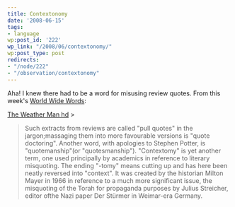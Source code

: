 ```yaml
---
title: Contextonomy
date: '2008-06-15'
tags:
- language
wp:post_id: '222'
wp_link: "/2008/06/contextonomy/"
wp:post_type: post
redirects:
- "/node/222"
- "/observation/contextonomy"
---
```


Aha! I knew there had to be a word for misusing review quotes. From this week's [World Wide Words](http://www.worldwidewords.org/nl/krcv.htm):

  [The Weather Man hd](http://www.iucn-tftsg.org/?the_weather_man) >

> Such extracts from reviews are called "pull quotes" in the jargon;massaging them into more favourable versions is "quote doctoring". Another word, with apologies to Stephen Potter, is "quotemanship"(or "quotesmanship"). "Contextomy" is yet another term, one used principally by academics in reference to literary misquoting. The ending "-tomy" means cutting up and has here been neatly reversed into "context". It was created by the historian Milton Mayer in 1966 in reference to a much more significant issue, the misquoting
of the Torah for propaganda purposes by Julius Streicher, editor ofthe Nazi paper Der Stürmer in Weimar-era Germany.
